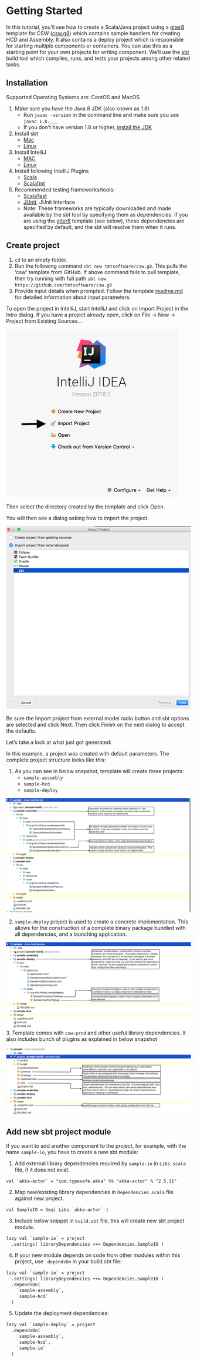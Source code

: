 # Getting Started

In this tutorial, you’ll see how to create a Scala/Java project using a [giter8](http://www.foundweekends.org/giter8/) template for CSW ([csw.g8](https://github.com/tmtsoftware/csw.g8)) which contains sample handlers for creating HCD and Assembly. 
It also contains a deploy project which is responsible for starting multiple components or containers. You can use this as a starting point for your own projects for writing component. 
We’ll use the [sbt](http://www.scala-sbt.org/1.x/docs/index.html) build tool which compiles, runs, and tests your projects among other related tasks.

## Installation
Supported Operating Systems are: CentOS and MacOS
 
1.  Make sure you have the Java 8 JDK (also known as 1.8)
    -   Run  `javac -version`  in the command line and make sure you see  `javac 1.8.___`
    -   If you don’t have version 1.8 or higher,  [install the JDK](http://www.oracle.com/technetwork/java/javase/downloads/index.html)
2.  Install sbt
    -   [Mac](http://www.scala-sbt.org/1.x/docs/Installing-sbt-on-Mac.html)
    -   [Linux](http://www.scala-sbt.org/1.x/docs/Installing-sbt-on-Linux.html)
3. Install IntelliJ 
	- [MAC](https://www.jetbrains.com/idea/download/#section=mac)
	- [Linux](https://www.jetbrains.com/idea/download/#section=linux)
4. Install following IntelliJ Plugins
    - [Scala](https://plugins.jetbrains.com/plugin/1347-scala)
    - [Scalafmt](https://plugins.jetbrains.com/plugin/8236-scalafmt)
5. Recommended testing frameworks/tools: 
	- [ScalaTest](http://www.scalatest.org/)
	- [JUnit](https://junit.org/junit4/), JUnit Interface
	- Note: These frameworks are typically downloaded and made available by the sbt tool by specifying them as dependencies.
	If you are using the [giter8](https://github.com/tmtsoftware/csw.g8) template (see below), these dependencies are specified by default, and the sbt
	will resolve them when it runs.  


## Create project

1.  `cd`  to an empty folder.
2.  Run the following command  `sbt new tmtsoftware/csw.g8`. This pulls the ‘csw’ template from GitHub.
    If above command fails to pull template, then try running with full path `sbt new https://github.com/tmtsoftware/csw.g8`
3.  Provide input details when prompted. Follow the template [readme.md](https://github.com/tmtsoftware/csw.g8/blob/master/README.md) for detailed information about input parameters.


To open the project in IntelliJ, start IntelliJ and click on Import Project in the Intro dialog.  If you have a project already open, click on File -> New -> Project from Existing Sources...   

![intellijIntro](../images/gettingstarted/intellijIntro.png)

Then select the directory created by the template and click Open.

You will then see a dialog asking how to import the project.  

![intellijImport](../images/gettingstarted/intellijImport.png)

Be sure the Import project from external model radio button and sbt options are selected and click Next.  Then click Finish on the next dialog to accept the defaults.

Let’s take a look at what just got generated:

In this example, a project was created with default parameters. The complete project structure looks like this:

1.  As you can see in below snapshot, template will create three projects:
    - `sample-assembly`
    - `sample-hcd`
    - `sample-deploy`
    
![sample-project-structure](../images/gettingstarted/sampleProjectLayout.png)

2.  `sample-deploy` project is used to create a concrete implementation.  This allows for the construction of a complete binary
package bundled with all dependencies, and a launching application.

![sample-deploy](../images/gettingstarted/sampleDeploy.png)
3.  Template comes with `csw-prod` and other useful library dependencies. It also includes bunch of plugins as explained in below snapshot

![sample-project](../images/gettingstarted/sampleProjectFolder.png)

## Add new sbt project module

If you want to add another component to the project, for example, with the name `sample-io`, you have to create a new sbt module:

1. Add external library dependencies required by `sample-io` in `Libs.scala` file, if it does not exist.
```
val `akka-actor` = "com.typesafe.akka" %% "akka-actor" % "2.5.11"
```
2. Map new/existing library dependencies in `Dependencies.scala` file against new project.
```
val SampleIO = Seq( Libs.`akka-actor` )
```
3. Include below snippet in `build.sbt` file, this will create new sbt project module.
```
lazy val `sample-io` = project
  .settings( libraryDependencies ++= Dependencies.SampleIO )
``` 
4. If your new module depends on code from other modules within this project, use `.dependsOn` in your build.sbt file:
``` 
lazy val `sample-io` = project
  .settings( libraryDependencies ++= Dependencies.SampleIO )
  .dependsOn(
    `sample-assembly`,
    `sample-hcd`
  )
```
5. Update the deployment dependencies:
``` 
lazy val `sample-deploy` = project
  .dependsOn(
    `sample-assembly`,
    `sample-hcd`,
    `sample-io`
  )
```

